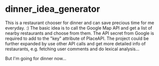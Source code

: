 # dinner_idea_generator
This is a restaurant chooser for dinner and can save precious time for me everyday. :)
The basic idea is to call the Google Map API and get a list of nearby restaurants and choose from them.
The API secret from Google is required to add to the "key" attribute of PlaceAPI.
The project could be further expanded by use other API calls and get more detailed info of restaurants, e.g. fetching user comments and do lexical analysis...

But I'm going for dinner now... 
